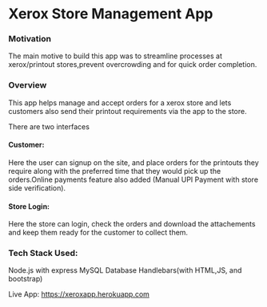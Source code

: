 # Xerox Store Management App

### Motivation
The main motive to build this app was to streamline processes at xerox/printout stores,prevent overcrowding and for quick order completion.

### Overview
This app helps manage and accept orders for a xerox store and lets customers also send their printout requirements via the app to the store.

There are two interfaces
#### Customer:
  Here the user can signup on the site, and place orders for the printouts they require along with the preferred time that they would pick up the   orders.Online payments feature also added (Manual UPI Payment with store side verification).
  
#### Store Login:
  Here the store can login, check the orders and download the attachements and keep them ready for the customer to collect them.
  
### Tech Stack Used:
  Node.js with express
  MySQL Database
  Handlebars(with HTML,JS, and bootstrap)
  
Live App: https://xeroxapp.herokuapp.com
